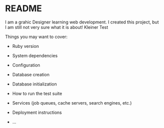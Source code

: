 # README

I am a grahic Designer learning web development. I created this project, but I am still not very sure what it is about!
Kleiner Test


Things you may want to cover:

* Ruby version

* System dependencies

* Configuration

* Database creation

* Database initialization

* How to run the test suite

* Services (job queues, cache servers, search engines, etc.)

* Deployment instructions

* ...

